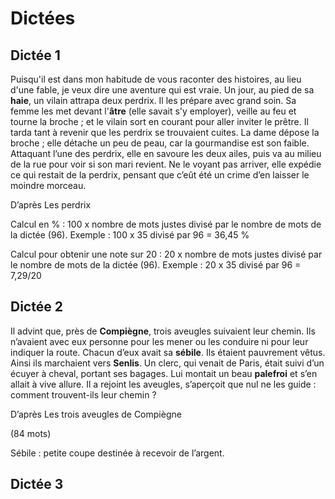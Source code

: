 # Dictées

## Dictée 1

Puisqu'il est dans mon habitude de vous raconter des histoires, au lieu d'une fable, je veux dire une aventure qui est vraie.
Un jour, au pied de sa **haie**, un vilain attrapa deux perdrix. Il les prépare avec grand soin.  Sa femme les met devant l'**âtre** (elle savait s'y employer), veille au feu et tourne la broche ; et le vilain sort en courant pour aller inviter le prêtre.
Il tarda tant à revenir que les perdrix se trouvaient cuites. La dame dépose la broche ; elle détache un peu de peau, car la gourmandise est son faible. Attaquant l’une des perdrix, elle en savoure les deux ailes, puis va au milieu de la rue pour voir si son mari revient. Ne le voyant pas arriver, elle expédie ce qui restait de la perdrix, pensant que c’eût été un crime d’en laisser le moindre morceau.

D’après Les perdrix

Calcul en % : 100 x nombre de mots justes divisé par le nombre de mots de la dictée (96).
Exemple : 100 x 35 divisé par 96 = 36,45 %

Calcul pour obtenir une note sur 20 : 20 x nombre de mots justes divisé par le nombre de mots de la dictée (96).
Exemple : 20 x 35 divisé par 96 = 7,29/20

## Dictée 2

Il advint que, près de **Compiègne**, trois aveugles suivaient leur chemin. Ils n’avaient avec eux personne pour les mener ou les conduire ni pour leur indiquer la route. Chacun d’eux avait sa **sébile**. Ils étaient pauvrement vêtus. Ainsi ils marchaient vers **Senlis**. Un clerc, qui venait de Paris, était suivi d’un écuyer à cheval, portant ses bagages. Lui montait un beau **palefroi** et s’en allait à vive allure. Il a rejoint les aveugles, s’aperçoit que nul ne les guide : comment trouvent-ils leur chemin ?

D’après Les trois aveugles de Compiègne

(84 mots)

Sébile : petite coupe destinée à recevoir de l’argent.

## Dictée 3